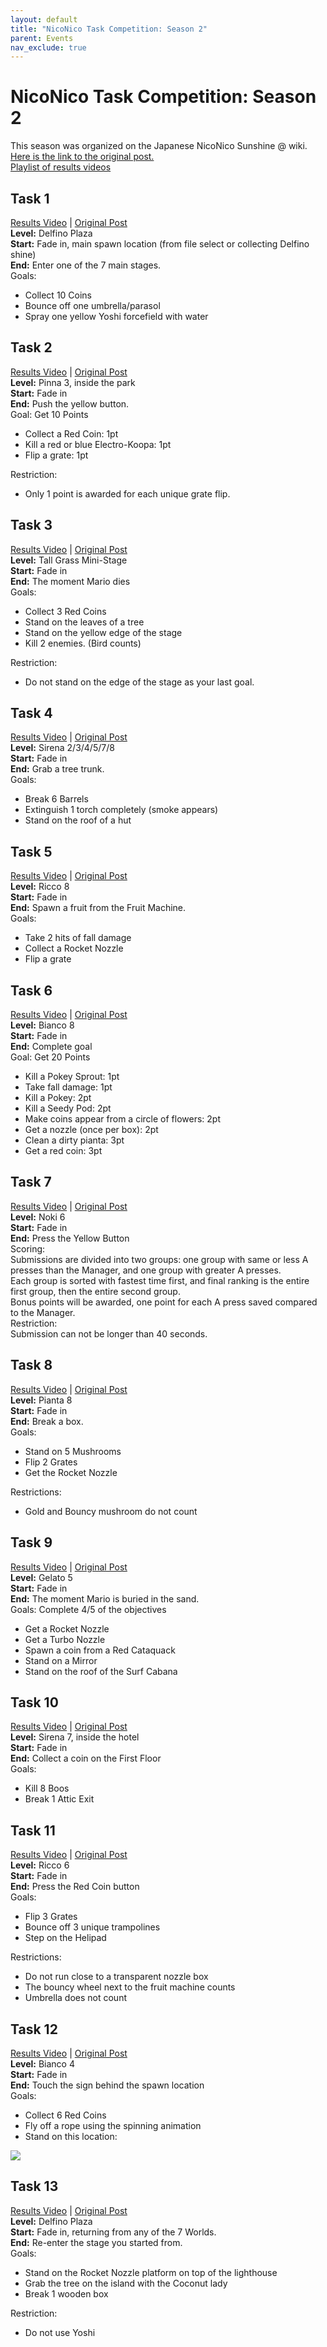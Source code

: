 ```yaml
---
layout: default
title: "NicoNico Task Competition: Season 2"
parent: Events
nav_exclude: true
---
```

# **NicoNico Task Competition: Season 2**
This season was organized on the Japanese NicoNico Sunshine @ wiki.  
[Here is the link to the original post.](https://www49.atwiki.jp/mario-sunshine/pages/39.html)  
[Playlist of results videos](https://www.youtube.com/playlist?list=PLDQn8zHkFza_h_YBvTiHGYfP2ZYX7cqae)  

## **Task 1** 
[Results Video](https://www.youtube.com/watch?v=9DVI5sqQ6Jc) | [Original Post](https://www49.atwiki.jp/mario-sunshine/pages/40.html)  
**Level:** Delfino Plaza  
**Start:** Fade in, main spawn location (from file select or collecting Delfino shine)  
**End:** Enter one of the 7 main stages.  
Goals:  
* Collect 10 Coins  
* Bounce off one umbrella/parasol  
* Spray one yellow Yoshi forcefield with water  

## **Task 2**  
[Results Video](https://www.youtube.com/watch?v=r6ke4-yWVl8) | [Original Post](https://www49.atwiki.jp/mario-sunshine/pages/41.html)  
**Level:** Pinna 3, inside the park  
**Start:** Fade in  
**End:** Push the yellow button.  
Goal: Get 10 Points  
* Collect a Red Coin: 1pt  
* Kill a red or blue Electro-Koopa: 1pt  
* Flip a grate: 1pt

Restriction:  
* Only 1 point is awarded for each unique grate flip.  

## **Task 3**  
[Results Video](https://www.youtube.com/watch?v=9p4SyxxtBJg) | [Original Post](https://www49.atwiki.jp/mario-sunshine/pages/42.html)  
**Level:** Tall Grass Mini-Stage  
**Start:** Fade in  
**End:** The moment Mario dies  
Goals:   
* Collect 3 Red Coins  
* Stand on the leaves of a tree  
* Stand on the yellow edge of the stage  
* Kill 2 enemies. (Bird counts)

Restriction:  
* Do not stand on the edge of the stage as your last goal.  

## **Task 4**  
[Results Video](https://www.youtube.com/watch?v=4nJrJJ0imJE) | [Original Post](https://www49.atwiki.jp/mario-sunshine/pages/43.html)  
**Level:** Sirena 2/3/4/5/7/8  
**Start:** Fade in  
**End:** Grab a tree trunk.  
Goals: 
* Break 6 Barrels
* Extinguish 1 torch completely (smoke appears)
* Stand on the roof of a hut

## **Task 5**  
[Results Video](https://www.youtube.com/watch?v=zKk1vXBjYLQ) | [Original Post](https://www49.atwiki.jp/mario-sunshine/pages/44.html)  
**Level:** Ricco 8  
**Start:** Fade in  
**End:** Spawn a fruit from the Fruit Machine.  
Goals: 
* Take 2 hits of fall damage
* Collect a Rocket Nozzle
* Flip a grate

## **Task 6**  
[Results Video](https://www.youtube.com/watch?v=eE5xPVCpO38) | [Original Post](https://www49.atwiki.jp/mario-sunshine/pages/45.html)  
**Level:** Bianco 8  
**Start:** Fade in  
**End:** Complete goal  
Goal: Get 20 Points
* Kill a Pokey Sprout: 1pt
* Take fall damage: 1pt
* Kill a Pokey: 2pt
* Kill a Seedy Pod: 2pt
* Make coins appear from a circle of flowers: 2pt
* Get a nozzle (once per box): 2pt
* Clean a dirty pianta: 3pt
* Get a red coin: 3pt

## **Task 7**  
[Results Video](https://www.youtube.com/watch?v=QXiCr4xSsDo) | [Original Post](https://www49.atwiki.jp/mario-sunshine/pages/46.html)  
**Level:** Noki 6  
**Start:** Fade in  
**End:** Press the Yellow Button  
Scoring:   
Submissions are divided into two groups: one group with same or less A presses than the Manager, and one group with greater A presses.   
Each group is sorted with fastest time first, and final ranking is the entire first group, then the entire second group.  
Bonus points will be awarded, one point for each A press saved compared to the Manager.  
Restriction:  
Submission can not be longer than 40 seconds.  

## **Task 8** 
[Results Video](https://www.youtube.com/watch?v=VT-rvtmdM2g) | [Original Post](https://www49.atwiki.jp/mario-sunshine/pages/47.html)  
**Level:** Pianta 8  
**Start:** Fade in  
**End:** Break a box.  
Goals: 
* Stand on 5 Mushrooms
* Flip 2 Grates
* Get the Rocket Nozzle

Restrictions:
* Gold and Bouncy mushroom do not count

## **Task 9**
[Results Video](https://www.youtube.com/watch?v=06aoKEYT204) | [Original Post](https://www49.atwiki.jp/mario-sunshine/pages/48.html)  
**Level:** Gelato 5  
**Start:** Fade in  
**End:** The moment Mario is buried in the sand.  
Goals: Complete 4/5 of the objectives
* Get a Rocket Nozzle
* Get a Turbo Nozzle
* Spawn a coin from a Red Cataquack
* Stand on a Mirror
* Stand on the roof of the Surf Cabana

## **Task 10** 
[Results Video](https://www.youtube.com/watch?v=N19fBMeiPow) | [Original Post](https://www49.atwiki.jp/mario-sunshine/pages/49.html)  
**Level:** Sirena 7, inside the hotel  
**Start:** Fade in  
**End:** Collect a coin on the First Floor  
Goals: 
* Kill 8 Boos
* Break 1 Attic Exit

## **Task 11** 
[Results Video](https://www.youtube.com/watch?v=rvYad6cPuQg) | [Original Post](https://www49.atwiki.jp/mario-sunshine/pages/50.html)  
**Level:** Ricco 6  
**Start:** Fade in  
**End:** Press the Red Coin button  
Goals: 
* Flip 3 Grates
* Bounce off 3 unique trampolines
* Step on the Helipad

Restrictions:
* Do not run close to a transparent nozzle box
* The bouncy wheel next to the fruit machine counts
* Umbrella does not count

## **Task 12** 
[Results Video](https://www.youtube.com/watch?v=N8lapSMMgxI) | [Original Post](https://www49.atwiki.jp/mario-sunshine/pages/51.html)  
**Level:** Bianco 4  
**Start:** Fade in  
**End:** Touch the sign behind the spawn location  
Goals: 
* Collect 6 Red Coins
* Fly off a rope using the spinning animation
* Stand on this location:

<img src="images/s2t12.png"/>

## **Task 13** 
[Results Video](https://www.youtube.com/watch?v=7tMDD4RFvXI) | [Original Post](https://www49.atwiki.jp/mario-sunshine/pages/52.html)  
**Level:** Delfino Plaza  
**Start:** Fade in, returning from any of the 7 Worlds.  
**End:** Re-enter the stage you started from.  
Goals: 
* Stand on the Rocket Nozzle platform on top of the lighthouse
* Grab the tree on the island with the Coconut lady
* Break 1 wooden box

Restriction:
* Do not use Yoshi
